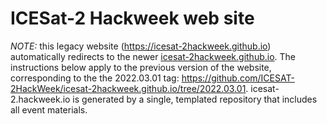 # ICESat-2 Hackweek web site

*NOTE:* this legacy website (https://icesat-2hackweek.github.io) automatically redirects to the newer [icesat-2hackweek.github.io](https://icesat-2.hackweek.io/). The instructions below apply to the previous version of the website, corresponding to the the 2022.03.01 tag: https://github.com/ICESAT-2HackWeek/icesat-2hackweek.github.io/tree/2022.03.01. icesat-2.hackweek.io is generated by a single, templated repository that includes all event materials.

